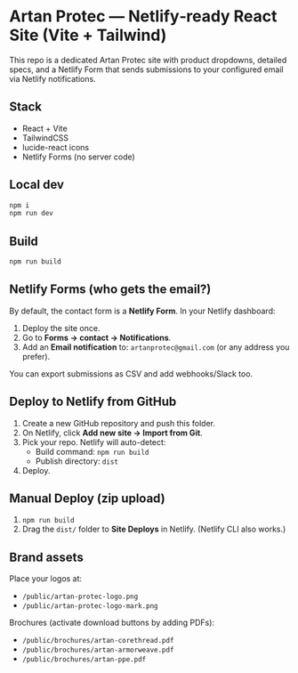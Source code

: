 # Artan Protec — Netlify‑ready React Site (Vite + Tailwind)

This repo is a dedicated Artan Protec site with product dropdowns, detailed specs, and a Netlify Form that sends submissions to your configured email via Netlify notifications.

## Stack
- React + Vite
- TailwindCSS
- lucide-react icons
- Netlify Forms (no server code)

## Local dev
```bash
npm i
npm run dev
```

## Build
```bash
npm run build
```

## Netlify Forms (who gets the email?)
By default, the contact form is a **Netlify Form**. In your Netlify dashboard:
1. Deploy the site once.
2. Go to **Forms → contact → Notifications**.
3. Add an **Email notification** to: `artanprotec@gmail.com` (or any address you prefer).

You can export submissions as CSV and add webhooks/Slack too.

## Deploy to Netlify from GitHub
1. Create a new GitHub repository and push this folder.
2. On Netlify, click **Add new site → Import from Git**.
3. Pick your repo. Netlify will auto-detect:
   - Build command: `npm run build`
   - Publish directory: `dist`
4. Deploy.

## Manual Deploy (zip upload)
1. `npm run build`
2. Drag the `dist/` folder to **Site Deploys** in Netlify. (Netlify CLI also works.)

## Brand assets
Place your logos at:
- `/public/artan-protec-logo.png`
- `/public/artan-protec-logo-mark.png`

Brochures (activate download buttons by adding PDFs):
- `/public/brochures/artan-corethread.pdf`
- `/public/brochures/artan-armorweave.pdf`
- `/public/brochures/artan-ppe.pdf`
